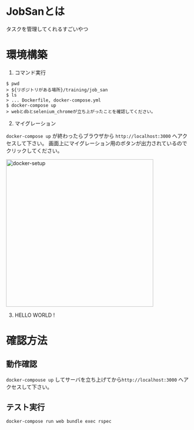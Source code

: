 # JobSanとは
タスクを管理してくれるすごいやつ

# 環境構築

1. コマンド実行
```
$ pwd
> ${リポジトリがある場所}/training/job_san
$ ls
> ... Dockerfile, docker-compose.yml
$ docker-compose up 
> webとdbとselenium_chromeが立ち上がったことを確認してください。
````

2. マイグレーション
   
`docker-compose up` が終わったらブラウザから `http://localhost:3000` へアクセスして下さい。
画面上にマイグレーション用のボタンが出力されているのでクリックしてください。

<img width="400" alt="docker-setup" src="docs/readme_images/docker_setup.png">

3. HELLO WORLD !

# 確認方法

## 動作確認
`docker-compouse up` してサーバを立ち上げてから`http://localhost:3000` へアクセスして下さい。

## テスト実行
`docker-compose run web bundle exec rspec` 

